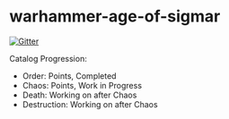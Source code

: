 # warhammer-age-of-sigmar

[![Gitter](https://badges.gitter.im/BSData/warhammer-age-of-sigmar.svg)](https://gitter.im/BSData/warhammer-age-of-sigmar?utm_source=badge&utm_medium=badge&utm_campaign=pr-badge&utm_content=badge)

Catalog Progression:
  - Order: Points, Completed
  - Chaos: Points, Work in Progress
  - Death: Working on after Chaos
  - Destruction: Working on after Chaos
